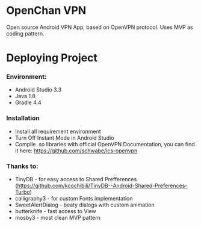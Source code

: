 # OpenChan VPN

Open source Android VPN App, based on OpenVPN protocol. Uses MVP as coding pattern.

# Deploying Project
### Environment:
  - Android Studio 3.3
  - Java 1.8
  - Gradle 4.4
### Installation
  - Install all requirement environment
  - Turn Off Instant Mode in Android Studio
  - Compile .so libraries with official OpenVPN Documentation, you can find it here: https://github.com/schwabe/ics-openvpn
  
### Thanks to:
  - TinyDB - for easy access to Shared Prefferences (https://github.com/kcochibili/TinyDB--Android-Shared-Preferences-Turbo)
  - calligraphy3 - for custom Fonts implementation
  - SweetAlertDialog - beaty dialogs with custom animation
  - butterknife - fast access to View
  - mosby3 - most clean MVP pattern
